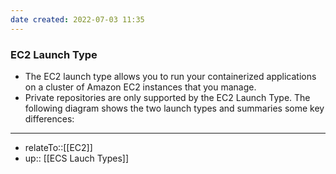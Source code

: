 ```yaml
---
date created: 2022-07-03 11:35
---
```


### **EC2 Launch Type**

- The EC2 launch type allows you to run your containerized applications on a cluster of Amazon EC2 instances that you manage.
- Private repositories are only supported by the EC2 Launch Type. The following diagram shows the two launch types and summaries some key differences:

---

- relateTo::[[EC2]]
- up:: [[ECS Lauch Types]]
